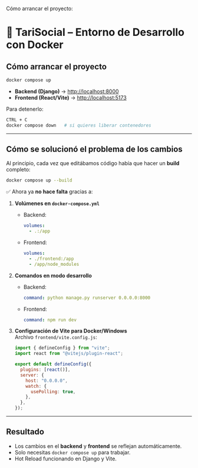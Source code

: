 Cómo arrancar el proyecto:

# 🚀 TariSocial – Entorno de Desarrollo con Docker

## Cómo arrancar el proyecto

```bash
docker compose up
```

- **Backend (Django)** → [http://localhost:8000](http://localhost:8000)
- **Frontend (React/Vite)** → [http://localhost:5173](http://localhost:5173)

Para detenerlo:

```bash
CTRL + C
docker compose down   # si quieres liberar contenedores
```

---

## Cómo se solucionó el problema de los cambios

Al principio, cada vez que editábamos código había que hacer un **build** completo:

```bash
docker compose up --build
```

✅ Ahora ya **no hace falta** gracias a:

1. **Volúmenes en `docker-compose.yml`**

   - Backend:
     ```yaml
     volumes:
       - .:/app
     ```
   - Frontend:
     ```yaml
     volumes:
       - ./frontend:/app
       - /app/node_modules
     ```

2. **Comandos en modo desarrollo**

   - Backend:
     ```yaml
     command: python manage.py runserver 0.0.0.0:8000
     ```
   - Frontend:
     ```yaml
     command: npm run dev
     ```

3. **Configuración de Vite para Docker/Windows**  
   Archivo `frontend/vite.config.js`:

   ```js
   import { defineConfig } from "vite";
   import react from "@vitejs/plugin-react";

   export default defineConfig({
     plugins: [react()],
     server: {
       host: "0.0.0.0",
       watch: {
         usePolling: true,
       },
     },
   });
   ```

---

## Resultado

- Los cambios en el **backend** y **frontend** se reflejan automáticamente.
- Solo necesitas `docker compose up` para trabajar.
- Hot Reload funcionando en Django y Vite.
